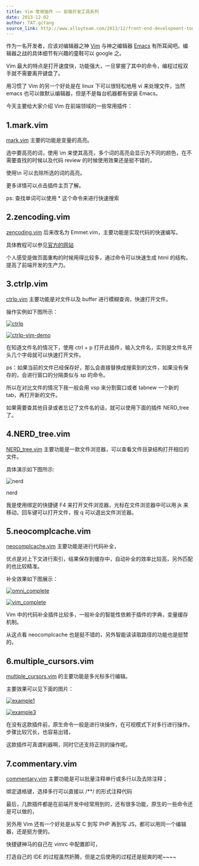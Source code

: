 ```yaml
---
title: Vim 常用插件 —— 前端开发工具系列
date: 2013-12-02
author: TAT.gctang
source_link: http://www.alloyteam.com/2013/12/front-end-development-tools-vim-introduce-common-plug-ins/
---
```


<!-- {% raw %} - for jekyll -->

作为一名开发者，应该对编辑器之神 [Vim](http://en.wikipedia.org/wiki/Vim_(text_editor) "vim wiki") 与神之编辑器 [Emacs](http://en.wikipedia.org/wiki/Emacs "Emacs wiki") 有所耳闻吧。编辑器之战的具体细节有兴趣的童鞋可以 google 之。

Vim 最大的特点是打开速度快，功能强大，一旦掌握了其中的命令，编程过程双手就不需要离开键盘了。

用习惯了 Vim 的另一个好处是在 linux 下可以很轻松地用 vi 来处理文件，当然 emacs 也可以做默认编辑器，但是不是每台机器都有安装 Emacs。

今天主要给大家介绍 Vim 在前端领域的一些常用插件：  

## 1.mark.vim

[mark.vim](http://www.vim.org/scripts/script.php?script_id=1238) 主要的功能是变量的高亮。

选中要高亮的词，使用 \\m 来使其高亮，多个词的高亮会显示为不同的颜色，在不需要查找的时候以及代码 review 的时候使用效果还是挺不错的，

使用\\n 可以去除所选的词的高亮。

更多详情可以点击插件主页了解。

ps: 查找单词可以使用 \* 这个命令来进行快速搜索

## 2.zencoding.vim

[zencoding.vim](http://www.vim.org/scripts/script.php?script_id=2981) 后来改名为 Emmet.vim，主要功能是实现代码的快速编写。

具体教程可以参见[官方的网站](https://raw.github.com/mattn/emmet-vim/master/TUTORIAL)

个人感受是做页面重构的时候用得比较多，通过命令可以快速生成 html 的结构，提高了前端开发的生产力。

## 3.ctrlp.vim

[ctrlp.vim](http://kien.github.io/ctrlp.vim/) 主要功能是对文件以及 buffer 进行模糊查询，快速打开文件。

操作实例如下图所示：

[![ctrlp](http://www.alloyteam.com/wp-content/uploads/2013/12/ctrlp.png)](http://www.alloyteam.com/wp-content/uploads/2013/12/ctrlp.png)

[![ctrlp-vim-demo](http://www.alloyteam.com/wp-content/uploads/2013/12/ctrlp-vim-demo.gif)](http://www.alloyteam.com/wp-content/uploads/2013/12/ctrlp-vim-demo.gif)

在知道文件名的情况下，使用 ctrl + p 打开此插件，输入文件名，实则是文件名开头几个字母就可以快速打开文件。

ps：如果当前的文件已经保存好，那么会直接替换成搜索到的文件，如果没有保存的，会进行窗口的分隔类似与 sp 的命令。

所以在对比文件的情况下我一般会用 vsp 来分割窗口或者 tabnew 一个新的 tab，再打开新的文件。

如果需要查其他目录或者忘记了文件名的话，就可以使用下面的插件 NERD_tree 了。

## 4.NERD_tree.vim

[NERD_tree.vim](http://www.vim.org/scripts/script.php?script_id=1658) 主要功能是一款文件浏览器，可以查看文件目录结构打开相应的文件。

具体演示如下图所示:

![nerd](http://farm4.staticflickr.com/3001/2862367534_53cd90855e_o.gif)

nerd

我是使用绑定的快捷键 F4 来打开文件浏览器，光标在文件浏览器中可以用 jk 来移动，回车键可以打开文件，按 q 可以退出文件浏览器。

## 5.neocomplcache.vim

[neocomplcache.vim](https://github.com/Shougo/neocomplcache.vim) 主要功能是进行代码补全，

优点是对上下文进行索引，结果保存到缓存中，自动补全的效率比较高，另外匹配的也比较精准。

补全效果如下图展示：

[![omni_complete](http://www.alloyteam.com/wp-content/uploads/2013/12/omni_complete.png)](http://www.alloyteam.com/wp-content/uploads/2013/12/omni_complete.png)

[![vim_complete](http://www.alloyteam.com/wp-content/uploads/2013/12/vim_complete.png)](http://www.alloyteam.com/wp-content/uploads/2013/12/vim_complete.png)

Vim 中的代码补全插件比较多，一般补全的智能性依赖于插件的字典，变量缓存机制。

从这点看 neocomplcache 也是挺不错的，另外智能读读取路径的功能也是挺赞的。

## 6.multiple_cursors.vim

[multiple_cursors.vim](https://github.com/terryma/vim-multiple-cursors) 的主要功能是多光标多行编辑。

主要效果可以见下面的图片：

[![example1](http://www.alloyteam.com/wp-content/uploads/2013/12/example1.gif)](http://www.alloyteam.com/wp-content/uploads/2013/12/example1.gif)

[![example3](http://www.alloyteam.com/wp-content/uploads/2013/12/example3.gif)](http://www.alloyteam.com/wp-content/uploads/2013/12/example3.gif)

在没有这款插件前，原生命令一般是进行块操作，在可视模式下对多行进行操作。步骤比较冗长，也容易出错，

这款插件可真谓利器啊，同时它还支持正则的操作呢。

## 7.commentary.vim

[commentary.vim](https://github.com/tpope/vim-commentary) 主要功能是可以批量注释单行或多行以及去除注释；

绑定退格键，选择多行可以直接以 /\*\*/ 的形式注释代码

最后，几款插件都是在前端开发中经常用到的，还有很多功能，原生的一些命令还是可以做的，

另外用 Vim 还有一个好处是从写 C 到写 PHP 再到写 JS，都可以用同一个编辑器，还是挺方便的。

快捷键神马的自己在 vimrc 中配置即可，

打造自己的 IDE 的过程虽然折腾，但是之后使用的过程还是挺爽的呢~~~~


<!-- {% endraw %} - for jekyll -->